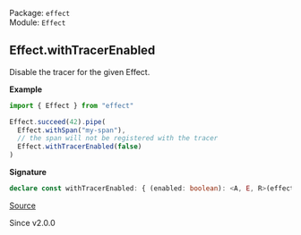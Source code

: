 Package: `effect`<br />
Module: `Effect`<br />

## Effect.withTracerEnabled

Disable the tracer for the given Effect.

**Example**

```ts
import { Effect } from "effect"

Effect.succeed(42).pipe(
  Effect.withSpan("my-span"),
  // the span will not be registered with the tracer
  Effect.withTracerEnabled(false)
)
```

**Signature**

```ts
declare const withTracerEnabled: { (enabled: boolean): <A, E, R>(effect: Effect<A, E, R>) => Effect<A, E, R>; <A, E, R>(effect: Effect<A, E, R>, enabled: boolean): Effect<A, E, R>; }
```

[Source](https://github.com/Effect-TS/effect/tree/main/packages/effect/src/Effect.ts#L12884)

Since v2.0.0